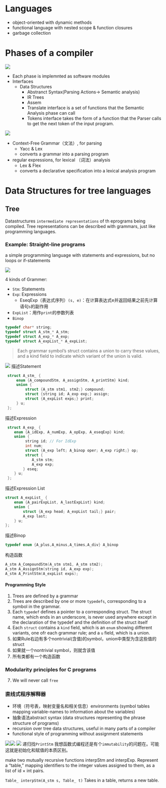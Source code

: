 # Languages

- object-oriented with dynamic methods
- functional language with nested scope & function closures
- garbage collection

# Phases of a compiler

![](assets/Pasted%20image%2020240918150935.png)

- Each phase is implemnted as software modules
- Interfaces
  - Data Structures
    - Abstranct Syntax(Parsing Actions-> Semantic analysis)
    - IR Trees
    - Assem
    - Translate interface is a set of functions that the Semantic Analysis phase can call
    - Tokens interface takes the form of a function that the Parser calls to get the next token of the input program.

![](assets/Pasted%20image%2020240918151640.png)

- Context-Free Grammar（文法）, for parsing
  - Yacc & Lex
  - converts a grammar into a parsing program
- regular expressions, for lexical （词法）analysis
  - Lex & Flex
  - converts a declarative specification into a lexical analysis program

# Data Structures for tree languages

## Tree

Datastructures `intermediate representations` of th eprograms being compiled.
Tree representations can be described with grammars, just like programming languages.

### Example: Straight-line programs

a simple programming language with statements and expressions, but no loops or if-statements

![](assets/Pasted%20image%2020240918155200.png)

4 kinds of Grammer:

- `Stm`: Statements
- `Exp`: Expressions
	- EseqExp（表达式序列）`(s, e)`：在计算表达式e并返回结果之前先计算语句`s`的副作用
- `ExpList`：用作`print`的参数列表
- `Binop`

```C
typedef char* string;
typedef struct A_stm_* A_stm;
typedef struct A_exp_* A_exp;
typedef struct A_expList_* A_expList;
```

> Each grammar symbol’s struct contains a union to carry these values, and a kind field to indicate which variant of the union is valid.

![](assets/Pasted%20image%2020240918155400.png)
描述Statement

```C
 struct A_stm_ {
	 enum {A_compoundStm, A_assignStm, A_printStm} kind;
	 union {
		 struct {A_stm stm1, stm2;} compound;
		 struct {string id; A_exp exp;} assign;
		 struct {A_expList exps;} print;
	 } u;
 };
```

描述Expression

```C
 struct A_exp_ {
	enum {A_idExp, A_numExp, A_opExp, A_eseqExp} kind;
	union {
		 string id; // For IdExp
		 int num;
		 struct {A_exp left; A_binop oper; A_exp right;} op;
		 struct {
			A_stm stm;
			A_exp exp;
		} eseq;
	} u;
 };
```

描述Expression List

```C
struct A_expList_ {
	enum {A_pairExpList, A_lastExpList} kind;
	union {
		struct {A_exp head; A_expList tail;} pair;
		A_exp last;
	} u;
};
```

描述Binop

```C
typedef enum {A_plus,A_minus,A_times,A_div} A_binop
```

构造函数

```C
A_stm A_CompoundStm(A_stm stm1, A_stm stm2);
A_stm A_AssignStm(string id, A_exp exp);
A_stm A_PrintStm(A_expList exps);
```

#### Programming Style
1. Trees are defined by a grammar
2. Trees are described by one or more `typedefs`, corresponding to a symbol in the grammar.
3. Each `typedef` defines a pointer to a corresponding struct. The struct name, which ends in an underscore, is never used anywhere except in the declaration of the typedef and the definition of the struct itself
4. Each `struct` contains a `kind` field, which is an `enum` showing different variants, one ofr each grammar rule; and a `u` field, which is a union.
5. 如果Rule右边有多个nontrivial(含值)的symbol，union中类型为含这些值的struct
6. 如果就一个nontrivial symbol，则就含该值
7. 所有类都有一个构造函数
### Modularity principles for C programs
7. We will never call `free`

### 直线式程序解释器
+ 环境（符号表，映射变量名和相关信息）environments (symbol tables mapping variable-names to information about the variables) 
+ 抽象语法abstract syntax (data structures representing the phrase structure of programs)
+ recursion over tree data structures, useful in many parts of a compiler
+ functional style of programming without assignment statements

![](assets/Pasted%20image%2020240918155400.png)![](assets/C3EF5499CA2759C96B860ADDAF387272.png)
![](assets/Pasted%20image%2020240920152651.png)
递归找`PrintStm`
我想函数式编程还是有个`immutability`的问题在。可能这就是初始化和赋值的本质区别。

make two mutually recursive functions interpStm and interpExp. Represent a “table,” mapping identifiers to the integer values assigned to them, as a list of id × int pairs.

`Table_ interpStm(A_stm s, Table_ t)`
Takes in a table, returns a new table.

